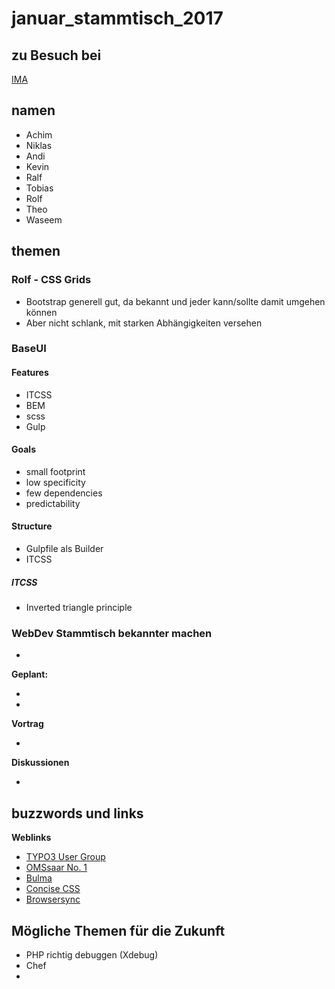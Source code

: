 # januar_stammtisch_2017

## zu Besuch bei 

[IMA](https://www.internet-marketing-agentur.com/)

## namen

- Achim
- Niklas
- Andi
- Kevin
- Ralf
- Tobias
- Rolf
- Theo
- Waseem


## themen

### Rolf - CSS Grids

- Bootstrap generell gut, da bekannt und jeder kann/sollte damit umgehen können
- Aber nicht schlank, mit starken Abhängigkeiten versehen

### BaseUI

#### Features

- ITCSS
- BEM
- scss
- Gulp

#### Goals

- small footprint
- low specificity
- few dependencies
- predictability

#### Structure

- Gulpfile als Builder
- ITCSS

##### ITCSS

- Inverted triangle principle



### WebDev Stammtisch bekannter machen

* 

**Geplant:**

* 
* 

**Vortrag** 
 
* 

**Diskussionen**
 
*


## buzzwords und links


**Weblinks**

* [TYPO3 User Group](https://www.meetup.com/TYPO3-Usergroup-Saar/)
* [OMSsaar No. 1](https://www.facebook.com/events/600831456773780/)
* [Bulma](http://bulma.io/)
* [Concise CSS](http://concisecss.com/)
* [Browsersync](https://www.browsersync.io/)

## Mögliche Themen für die Zukunft

* PHP richtig debuggen (Xdebug) 
* Chef
* 